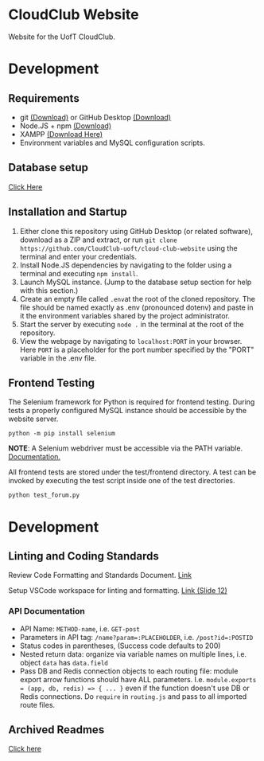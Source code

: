 # CloudClub Website
Website for the UofT CloudClub.

# Development

## Requirements

- git [(Download)](https://git-scm.com/downloads) or GitHub Desktop [(Download)](https://desktop.github.com/)
- Node.JS + npm [(Download)](https://nodejs.org/en/download/)
- XAMPP [(Download Here)](https://www.apachefriends.org/)
- Environment variables and MySQL configuration scripts.

## Database setup

[Click Here](./docs/DATABASE.md)

## Installation and Startup

1. Either clone this repository using GitHub Desktop (or related software), download as a ZIP and extract, or run `git clone https://github.com/CloudClub-uoft/cloud-club-website` using the terminal and enter your credentials.
2. Install Node.JS dependencies by navigating to the folder using a terminal and executing `npm install`.
3. Launch MySQL instance. (Jump to the database setup section for help with this section.)
4. Create an empty file called `.env`at the root of the cloned repository. The file should be named exactly as .env (pronounced dotenv) and paste in it the environment variables shared by the project administrator.
5. Start the server by executing `node .` in the terminal at the root of the repository.
6. View the webpage by navigating to `localhost:PORT` in your browser. Here `PORT` is a placeholder for the port number specified by the "PORT" variable in the .env file.

## Frontend Testing

The Selenium framework for Python is required for frontend testing. During tests a properly configured MySQL instance should be accessible by the website server.

```
python -m pip install selenium
```

__NOTE__: A Selenium webdriver must be accessible via the PATH variable. [Documentation.](https://selenium-python.readthedocs.io/installation.html#drivers)

All frontend tests are stored under the test/frontend directory. A test can be invoked by executing the test script inside one of the test directories.

```
python test_forum.py
```

# Development

## Linting and Coding Standards

Review Code Formatting and Standards Document. [Link](https://docs.google.com/document/d/1XDSY4zko2UkI1lpOo0oyULxdoP_LIxU53pjhIaK3F0g/edit?usp=sharing)

Setup VSCode workspace for linting and formatting. [Link (Slide 12)](https://docs.google.com/presentation/d/1toRJaFMjc6QkshXTYEmDK2pbZYMErbap/edit?usp=sharing&ouid=105420304599598918292&rtpof=true&sd=true)

### API Documentation

- API Name: `METHOD-name`, i.e. `GET-post`
- Parameters in API tag: `/name?param=:PLACEHOLDER`, i.e. `/post?id=:POSTID`
- Status codes in parentheses, (Success code defaults to 200)
- Nested return data: organize via variable names on multiple lines, i.e. object `data` has `data.field`
- Pass DB and Redis connection objects to each routing file: module export arrow functions should have ALL parameters. I.e. `module.exports = (app, db, redis) => { ... }` even if the function doesn't use DB or Redis connections. Do `require` in `routing.js` and pass to all imported route files.

## Archived Readmes

[Click here](./docs/ARCHIVED.md)
